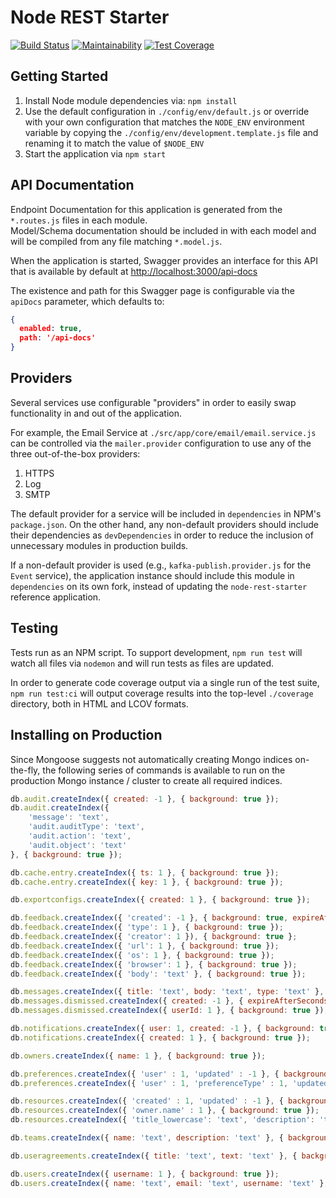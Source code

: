 # Node REST Starter

[![Build Status](https://travis-ci.org/Asymmetrik/node-rest-starter.svg?branch=develop)](https://travis-ci.org/Asymmetrik/node-rest-starter)
[![Maintainability](https://api.codeclimate.com/v1/badges/38b36e9f561532e17b23/maintainability)](https://codeclimate.com/github/Asymmetrik/node-rest-starter/maintainability)
[![Test Coverage](https://api.codeclimate.com/v1/badges/38b36e9f561532e17b23/test_coverage)](https://codeclimate.com/github/Asymmetrik/node-rest-starter/test_coverage)

## Getting Started

1. Install Node module dependencies via: `npm install`
1. Use the default configuration in `./config/env/default.js` or override with your own configuration that matches the `NODE_ENV` environment variable by copying the `./config/env/development.template.js` file and renaming it to match the value of `$NODE_ENV`
1. Start the application via `npm start`

## API Documentation

Endpoint Documentation for this application is generated from the `*.routes.js` files in each module.  
Model/Schema documentation should be included in with each model and will be compiled from any file matching `*.model.js`.  

When the application is started, Swagger provides an interface for this API that is available by default at <http://localhost:3000/api-docs>  

The existence and path for this Swagger page is configurable via the `apiDocs` parameter, which defaults to:

```json
{
  enabled: true,
  path: '/api-docs'
}
```

## Providers

Several services use configurable "providers" in order to easily swap functionality in and out of the application.

For example, the Email Service at `./src/app/core/email/email.service.js` can be controlled via the `mailer.provider` configuration to use any of the three out-of-the-box providers:

1. HTTPS
1. Log
1. SMTP

The default provider for a service will be included in `dependencies` in NPM's `package.json`. On the other hand, any non-default providers should include their dependencies as `devDependencies` in order to reduce the inclusion of unnecessary modules in production builds.

If a non-default provider is used (e.g., `kafka-publish.provider.js` for the `Event` service), the application instance should include this module in `dependencies` on its own fork, instead of updating the `node-rest-starter` reference application.

## Testing

Tests run as an NPM script. To support development, `npm run test` will watch all files via `nodemon` and will run tests as files are updated.

In order to generate code coverage output via a single run of the test suite, `npm run test:ci` will output coverage results into the top-level `./coverage` directory, both in HTML and LCOV formats.

## Installing on Production

Since Mongoose suggests not automatically creating Mongo indices on-the-fly, the following series of commands is available to run on the production Mongo instance / cluster to create all required indices.

```js
db.audit.createIndex({ created: -1 }, { background: true });
db.audit.createIndex({
    'message': 'text',
    'audit.auditType': 'text',
    'audit.action': 'text',
    'audit.object': 'text'
}, { background: true });

db.cache.entry.createIndex({ ts: 1 }, { background: true });
db.cache.entry.createIndex({ key: 1 }, { background: true });

db.exportconfigs.createIndex({ created: 1 }, { background: true });

db.feedback.createIndex({ 'created': -1 }, { background: true, expireAfterSeconds: 15552000 });
db.feedback.createIndex({ 'type': 1 }, { background: true });
db.feedback.createIndex({ 'creator': 1 }), { background: true };
db.feedback.createIndex({ 'url': 1 }, { background: true });
db.feedback.createIndex({ 'os': 1 }, { background: true });
db.feedback.createIndex({ 'browser': 1 }, { background: true });
db.feedback.createIndex({ 'body': 'text' }, { background: true });

db.messages.createIndex({ title: 'text', body: 'text', type: 'text' }, { background: true });
db.messages.dismissed.createIndex({ created: -1 }, { expireAfterSeconds: 2592000, background: true });
db.messages.dismissed.createIndex({ userId: 1 }, { background: true });

db.notifications.createIndex({ user: 1, created: -1 }, { background: true });
db.notifications.createIndex({ created: 1 }, { background: true });

db.owners.createIndex({ name: 1 }, { background: true });

db.preferences.createIndex({ 'user' : 1, 'updated' : -1 }, { background: true });
db.preferences.createIndex({ 'user' : 1, 'preferenceType' : 1, 'updated' : -1 }, { background: true });

db.resources.createIndex({ 'created' : 1, 'updated' : -1 }, { background: true });
db.resources.createIndex({ 'owner.name' : 1 }, { background: true });
db.resources.createIndex({ 'title_lowercase': 'text', 'description': 'text' }, { background: true });

db.teams.createIndex({ name: 'text', description: 'text' }, { background: true });

db.useragreements.createIndex({ title: 'text', text: 'text' }, { background: true });

db.users.createIndex({ username: 1 }, { background: true });
db.users.createIndex({ name: 'text', email: 'text', username: 'text' }, { background: true });
```
